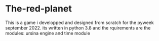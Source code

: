 # The-red-planet
This is a game i developped and designed from scratch for the pyweek september 2022.
its written in python 3.8 and the rquirements are the modules: ursina engine and time module
